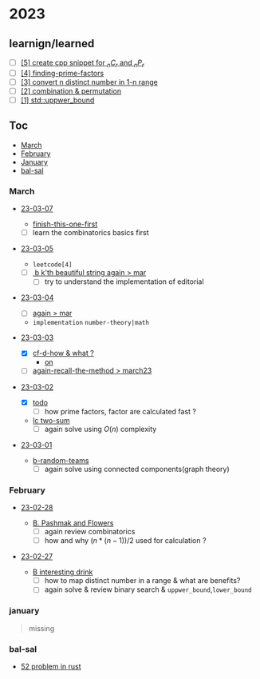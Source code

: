 # 2023

## learnign/learned

- [ ] [[5] create cpp snippet for $_nC_r$ and $_nP_r$](./notes/nRc-nPr-in-cpp.md)
- [ ] [[4] finding-prime-factors](./notes/finding-prime-factors.md)
- [ ] [[3] convert n distinct number in 1-n range](./notes/distinct-nums-in-1-to-n.md)
- [ ] [[2] combination & permutation](./notes/combination-and-permutation.md)
- [ ] [[1] std::uppwer_bound](./notes/algorithms-uppwer_bound-lowerbound.md)

## Toc

- [March](#March)
- [February](#February)
- [January](#january)
- [bal-sal](#bal-sal)

### March

- [23-03-07](23-03-07)

  - [finish-this-one-first](https://codeforces.com/problemset/problem/1795/D)
  - [ ] learn the combinatorics basics first

- [23-03-05](23-03-05)

  - `leetcode[4]`
  - [ ] [ b k'th beautiful string again > mar](https://codeforces.com/contest/1328/problem/B)
    - [ ] try to understand the implementation of editorial

- [23-03-04](23-03-04)

  - [ ] [again > mar](https://codeforces.com/problemset/problem/1360/D)
  - `implementation` `number-theory|math`

- [23-03-03](23-03-03)

  - [x] [cf-d-how & what ?](https://codeforces.com/problemset/problem/1360/D)
    - [on](23-03-04)
  - [ ] [again-recall-the-method > march23](https://codeforces.com/contest/1294/problem/C)

- [23-03-02](23-03-02)

  - [x] [todo](https://codeforces.com/contest/1294/problem/C)
    - [ ] how prime factors, factor are calculated fast ?
  - [lc two-sum](https://leetcode.com/problems/two-sum/)
    - [ ] again solve using $O(n)$ complexity

- [23-03-01](23-03-01)

  - [b-random-teams](https://codeforces.com/contest/478/problem/B)
    - [ ] again solve using connected components(graph theory)

### February

- [23-02-28](23-02-28)

  - [B. Pashmak and Flowers](https://codeforces.com/problemset/problem/459/B)
    - [ ] again review combinatorics
    - [ ] how and why $(n*(n-1))/2$ used for calculation ?

- [23-02-27](23-02-27)

  - [B interesting drink](https://codeforces.com/problemset/problem/706/B)
    - [ ] how to map distinct number in a range & what are benefits?
    - [ ] again solve & review binary search & `uppwer_bound`,`lower_bound`

### january

> missing

### bal-sal

- [52 problem in rust](./52-in-rust.md)
